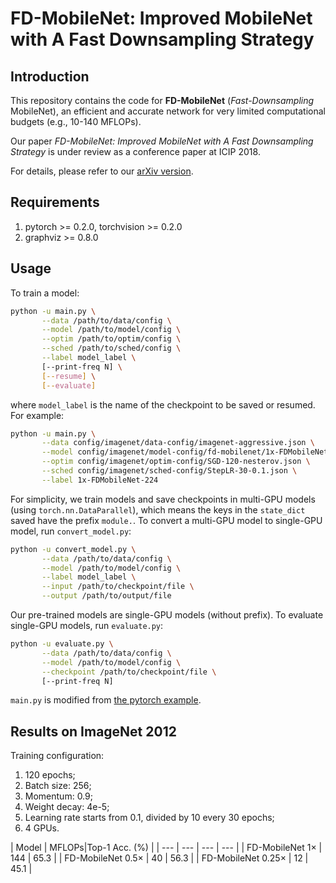 # FD-MobileNet: Improved MobileNet with A Fast Downsampling Strategy

## Introduction

This repository contains the code for **FD-MobileNet** (*Fast-Downsampling* MobileNet), an efficient and accurate network for very limited computational budgets (e.g., 10-140 MFLOPs).

Our paper *FD-MobileNet: Improved MobileNet with A Fast Downsampling Strategy* is under review as a conference paper at ICIP 2018. 

For details, please refer to our [arXiv version](https://arxiv.org/abs/1802.03750).

## Requirements

1. pytorch >= 0.2.0, torchvision >= 0.2.0
2. graphviz >= 0.8.0

## Usage

To train a model:

```bash
python -u main.py \
       --data /path/to/data/config \
       --model /path/to/model/config \
       --optim /path/to/optim/config \
       --sched /path/to/sched/config \
       --label model_label \
       [--print-freq N] \
       [--resume] \
       [--evaluate]
```

where `model_label` is the name of the checkpoint to be saved or resumed. For example:

```bash
python -u main.py \
       --data config/imagenet/data-config/imagenet-aggressive.json \
       --model config/imagenet/model-config/fd-mobilenet/1x-FDMobileNet-224.json \
       --optim config/imagenet/optim-config/SGD-120-nesterov.json \
       --sched config/imagenet/sched-config/StepLR-30-0.1.json \
       --label 1x-FDMobileNet-224
```

For simplicity, we train models and save checkpoints in multi-GPU models (using `torch.nn.DataParallel`), which means the keys in the `state_dict` saved have the prefix `module.`. To convert a multi-GPU model to single-GPU model, run `convert_model.py`:

```bash
python -u convert_model.py \
       --data /path/to/data/config \
       --model /path/to/model/config \
       --label model_label \
       --input /path/to/checkpoint/file \
       --output /path/to/output/file
```

Our pre-trained models are single-GPU models (without prefix). To evaluate single-GPU models, run `evaluate.py`:

```bash
python -u evaluate.py \
       --data /path/to/data/config \
       --model /path/to/model/config \
       --checkpoint /path/to/checkpoint/file \
       [--print-freq N]
```

`main.py` is modified from [the pytorch example](https://github.com/pytorch/examples/blob/master/imagenet/main.py).

## Results on ImageNet 2012

Training configuration:

1. 120 epochs;
2. Batch size: 256;
3. Momentum: 0.9;
4. Weight decay: 4e-5;
5. Learning rate starts from 0.1, divided by 10 every 30 epochs;
6. 4 GPUs.

| Model | MFLOPs|Top-1 Acc. (%) |
| --- | --- | --- | --- |
| FD-MobileNet 1$\times$ | 144 | 65.3 |
| FD-MobileNet 0.5$\times$ | 40 | 56.3 |
| FD-MobileNet 0.25$\times$ | 12 | 45.1 |


